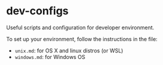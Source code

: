 # dev-configs

Useful scripts and configuration for developer environment.

To set up your environment, follow the instructions in the file:

- `unix.md`: for OS X and linux distros (or WSL)
- `windows.md`: for Windows OS
